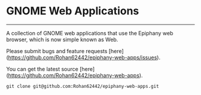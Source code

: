 # GNOME Web Applications
-----------------------------

A collection of GNOME web applications that use the Epiphany web browser, which is now simple known as Web.

Please submit bugs and feature requests [here] (https://github.com/Rohan62442/epiphany-web-apps/issues).

You can get the latest source [here] (https://github.com/Rohan62442/epiphany-web-apps).

`git clone git@github.com:Rohan62442/epiphany-web-apps.git`
